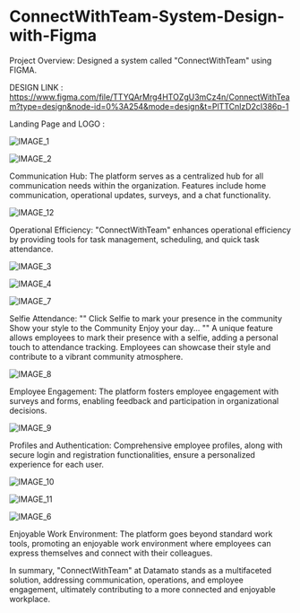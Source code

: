 # ConnectWithTeam-System-Design-with-Figma

Project Overview:
Designed a system called "ConnectWithTeam" using FIGMA.

DESIGN LINK : https://www.figma.com/file/TTYQArMrg4HTOZgU3mCz4n/ConnectWithTeam?type=design&node-id=0%3A254&mode=design&t=PlTTCnlzD2cI386p-1

Landing Page and LOGO :



![IMAGE_1](https://github.com/Samrudhi00/ConnectWithTeam-System-Design-with-Figma/assets/89694069/d9fe1c28-1d50-45dd-b905-e0648808aed9)




![IMAGE_2](https://github.com/Samrudhi00/ConnectWithTeam-System-Design-with-Figma/assets/89694069/b0c9b8e5-7772-4ef4-bb58-b2701d2b10a9)




Communication Hub:
The platform serves as a centralized hub for all communication needs within the organization.
Features include home communication, operational updates, surveys, and a chat functionality.



![IMAGE_12](https://github.com/Samrudhi00/ConnectWithTeam-System-Design-with-Figma/assets/89694069/88f12864-f942-4ed3-9e3d-c7e53ed16287)




Operational Efficiency:
"ConnectWithTeam" enhances operational efficiency by providing tools for task management, scheduling, and quick task attendance.



![IMAGE_3](https://github.com/Samrudhi00/ConnectWithTeam-System-Design-with-Figma/assets/89694069/76a2ca27-8f9e-4743-98cd-9046da7592d9)




![IMAGE_4](https://github.com/Samrudhi00/ConnectWithTeam-System-Design-with-Figma/assets/89694069/b21b73e8-7e80-48c5-83d5-9b33590dc3d5)




![IMAGE_7](https://github.com/Samrudhi00/ConnectWithTeam-System-Design-with-Figma/assets/89694069/0468a33b-78a0-4a17-a1ad-9aac8969555c)




Selfie Attendance:
"" Click Selfie to mark your presence in the community
  Show your style to the Community 
Enjoy your day... ""
A unique feature allows employees to mark their presence with a selfie, adding a personal touch to attendance tracking.
Employees can showcase their style and contribute to a vibrant community atmosphere.



![IMAGE_8](https://github.com/Samrudhi00/ConnectWithTeam-System-Design-with-Figma/assets/89694069/d9689b0c-04db-4cc5-8798-2e3339a082e4)




Employee Engagement:
The platform fosters employee engagement with surveys and forms, enabling feedback and participation in organizational decisions.



![IMAGE_9](https://github.com/Samrudhi00/ConnectWithTeam-System-Design-with-Figma/assets/89694069/1ba2e6ca-57e6-4904-a61e-b062c2c86616)




Profiles and Authentication:
Comprehensive employee profiles, along with secure login and registration functionalities, ensure a personalized experience for each user.



![IMAGE_10](https://github.com/Samrudhi00/ConnectWithTeam-System-Design-with-Figma/assets/89694069/fba17026-c087-4051-a480-8b1bd8ffa3e6)




![IMAGE_11](https://github.com/Samrudhi00/ConnectWithTeam-System-Design-with-Figma/assets/89694069/b8089d36-0b2b-4817-8503-144a95960482)




![IMAGE_6](https://github.com/Samrudhi00/ConnectWithTeam-System-Design-with-Figma/assets/89694069/1b5c5939-c694-49d9-a6f9-e7c5cf4e3284)




Enjoyable Work Environment:
The platform goes beyond standard work tools, promoting an enjoyable work environment where employees can express themselves and connect with their colleagues.

In summary, "ConnectWithTeam" at Datamato stands as a multifaceted solution, addressing communication, operations, and employee engagement, ultimately contributing to a more connected and enjoyable workplace.





 
